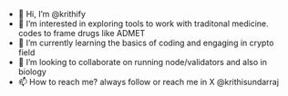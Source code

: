 - 👋 Hi, I’m @krithify
- 👀 I’m interested in exploring tools to work with traditonal medicine. codes to frame drugs like ADMET
- 🌱 I’m currently learning the basics of coding and engaging in crypto field
- 💞️ I’m looking to collaborate on running node/validators and also in biology
- 📫 How to reach me? always follow or reach me in X @krithisundarraj
<!---
krithify/krithify is a ✨ special ✨ repository because its `README.md` (this file) appears on your GitHub profile.
You can click the Preview link to take a look at your changes.
--->
